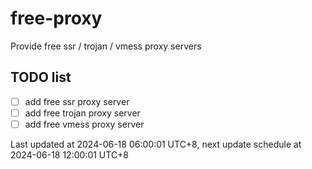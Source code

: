 
# free-proxy
Provide free ssr / trojan / vmess proxy servers


## TODO list
- [ ] add free ssr proxy server
- [ ] add free trojan proxy server
- [ ] add free vmess proxy server

Last updated at 2024-06-18 06:00:01 UTC+8, next update schedule at 2024-06-18 12:00:01 UTC+8

